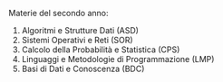 Materie del secondo anno:

1) Algoritmi e Strutture Dati (ASD)
2) Sistemi Operativi e Reti (SOR)
3) Calcolo della Probabilità e Statistica (CPS)
4) Linguaggi e Metodologie di Programmazione (LMP)
5) Basi di Dati e Conoscenza (BDC)

